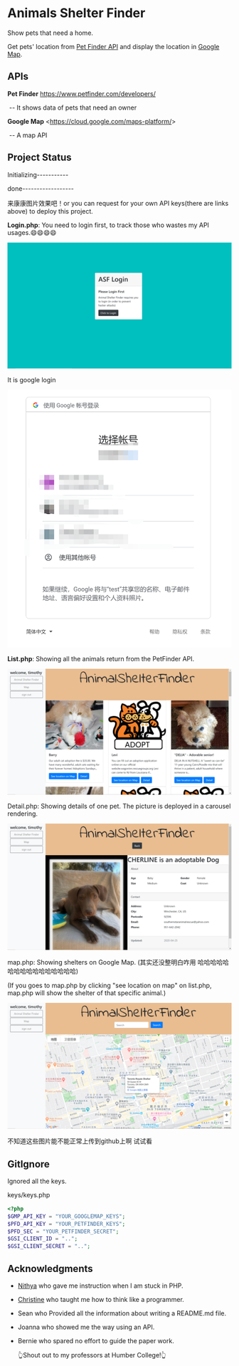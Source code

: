 # Animals Shelter Finder

Show pets that need a home.

Get pets' location from [Pet Finder API](https://www.petfinder.com/developers/) and display the location in [Google Map](https://cloud.google.com/maps-platform/).



## APIs

**Pet Finder** <https://www.petfinder.com/developers/>

​	-- It shows data of pets that need an owner

**Google Map** <<https://cloud.google.com/maps-platform/>>

​	-- A map API



## Project Status

Initializing-----------

done------------------

来康康图片效果吧！or you can request for your own API keys(there are links above) to deploy this project.

**Login.php**: You need to login first, to track those who wastes my API usages.😄😄😄😄

![image-20200425002222348](img/readme/login1.png)

It is google login

![image-20200425002943935](img/readme/login2.png)

**List.php**: Showing all the animals return from the PetFinder API.

![image-20200425000509071](img/readme/list.png)

Detail.php: Showing details of one pet. The picture is deployed in a carousel rendering.

![image-20200425000447830](img/readme/detail.png)

map.php: Showing shelters on Google Map. (其实还没整明白咋用 哈哈哈哈哈哈哈哈哈哈哈哈哈哈哈哈)

(If you goes to map.php by clicking "see location on map" on list.php, map.php will show the shelter of that specific animal.)

![image-20200425002356181](img/readme/map.png)

不知道这些图片能不能正常上传到github上啊 试试看

## GitIgnore

Ignored all the keys. 

keys/keys.php

```php
<?php
$GMP_API_KEY = "YOUR_GOOGLEMAP_KEYS";
$PFD_API_KEY = "YOUR_PETFINDER_KEYS";
$PFD_SEC = "YOUR_PETFINDER_SECRET";
$GSI_CLIENT_ID = "..";
$GSI_CLIENT_SECRET = "..";
```



## Acknowledgments

- [Nithya](<https://github.com/nithyat>) who gave me instruction when I am stuck in PHP.

- [Christine](<https://github.com/christinebittle>) who taught me how to think like a programmer.

- Sean who Provided all the information about writing a README.md file.

- Joanna who showed me the way using an API.

- Bernie who spared no effort to guide the paper work.

  👆Shout out to my professors at Humber College!👆

